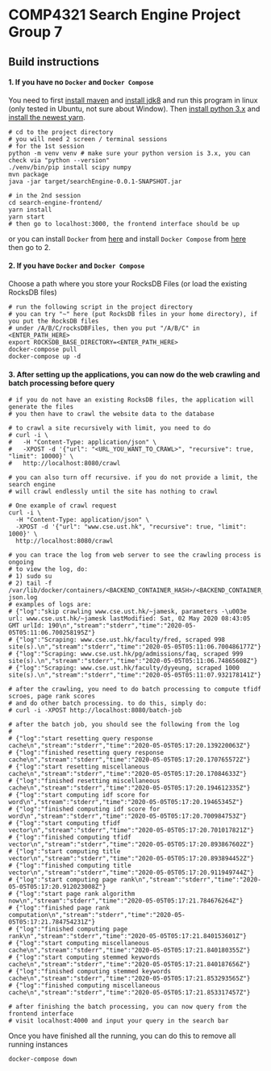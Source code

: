 # COMP4321 Search Engine Project Group 7

## Build instructions

#### 1. If you have no `Docker` and `Docker Compose`

You need to first [install maven](https://maven.apache.org/install.html) and 
[install jdk8](https://www.oracle.com/java/technologies/javase-jdk8-downloads.html)
and run this program in linux (only tested in Ubuntu, not sure about Window). 
Then [install python 3.x](https://docs.conda.io/en/latest/miniconda.html) and 
[install the newest yarn](https://yarnpkg.com/getting-started/install).

```shell script
# cd to the project directory
# you will need 2 screen / terminal sessions
# for the 1st session
python -m venv venv # make sure your python version is 3.x, you can check via "python --version"
./venv/bin/pip install scipy numpy
mvn package
java -jar target/searchEngine-0.0.1-SNAPSHOT.jar

# in the 2nd session
cd search-engine-frontend/
yarn install
yarn start
# then go to localhost:3000, the frontend interface should be up
```

or you can install `Docker` from [here](https://docs.docker.com/get-docker/) and 
install `Docker Compose` from [here](https://docs.docker.com/compose/install/#install-compose) 
then go to 2.

#### 2. If you have `Docker` and `Docker Compose`

Choose a path where you store your RocksDB Files (or load the existing RocksDB files)

```shell script
# run the following script in the project directory
# you can try "~" here (put RocksDB files in your home directory), if you put the RocksDB files 
# under /A/B/C/rocksDBFiles, then you put "/A/B/C" in <ENTER_PATH_HERE>
export ROCKSDB_BASE_DIRECTORY=<ENTER_PATH_HERE>
docker-compose pull
docker-compose up -d
```

#### 3. After setting up the applications, you can now do the web crawling and batch processing before query

```shell script
# if you do not have an existing RocksDB files, the application will generate the files
# you then have to crawl the website data to the database

# to crawl a site recursively with limit, you need to do
# curl -i \
#   -H "Content-Type: application/json" \
#   -XPOST -d '{"url": "<URL_YOU_WANT_TO_CRAWL>", "recursive": true, "limit": 10000}' \
#   http://localhost:8080/crawl

# you can also turn off recursive. if you do not provide a limit, the search engine
# will crawl endlessly until the site has nothing to crawl

# One example of crawl request
curl -i \
  -H "Content-Type: application/json" \
  -XPOST -d '{"url": "www.cse.ust.hk", "recursive": true, "limit": 1000}' \
  http://localhost:8080/crawl

# you can trace the log from web server to see the crawling process is ongoing
# to view the log, do:
# 1) sudo su
# 2) tail -f /var/lib/docker/containers/<BACKEND_CONTAINER_HASH>/<BACKEND_CONTAINER_HASH>-json.log
# examples of logs are:
# {"log":"skip crawling www.cse.ust.hk/~jamesk, parameters -\u003e url: www.cse.ust.hk/~jamesk lastModified: Sat, 02 May 2020 08:43:05 GMT urlId: 190\n","stream":"stderr","time":"2020-05-05T05:11:06.700258195Z"}
# {"log":"Scraping: www.cse.ust.hk/faculty/fred, scraped 998 site(s).\n","stream":"stderr","time":"2020-05-05T05:11:06.700486177Z"}
# {"log":"Scraping: www.cse.ust.hk/pg/admissions/faq, scraped 999 site(s).\n","stream":"stderr","time":"2020-05-05T05:11:06.74865608Z"}
# {"log":"Scraping: www.cse.ust.hk/faculty/dyyeung, scraped 1000 site(s).\n","stream":"stderr","time":"2020-05-05T05:11:07.932178141Z"}

# after the crawling, you need to do batch processing to compute tfidf scroes, page rank scores 
# and do other batch processing. to do this, simply do:
# curl -i -XPOST http://localhost:8080/batch-job

# after the batch job, you should see the following from the log
#
# {"log":"start resetting query response cache\n","stream":"stderr","time":"2020-05-05T05:17:20.139220063Z"}
# {"log":"finished resetting query response cache\n","stream":"stderr","time":"2020-05-05T05:17:20.170765572Z"}
# {"log":"start resetting miscellaneous cache\n","stream":"stderr","time":"2020-05-05T05:17:20.17084633Z"}
# {"log":"finished resetting miscellaneous cache\n","stream":"stderr","time":"2020-05-05T05:17:20.194612335Z"}
# {"log":"start computing idf score for word\n","stream":"stderr","time":"2020-05-05T05:17:20.19465345Z"}
# {"log":"finished computing idf score for word\n","stream":"stderr","time":"2020-05-05T05:17:20.700984753Z"}
# {"log":"start computing tfidf vector\n","stream":"stderr","time":"2020-05-05T05:17:20.701017821Z"}
# {"log":"finished computing tfidf vector\n","stream":"stderr","time":"2020-05-05T05:17:20.893867602Z"}
# {"log":"start computing title vector\n","stream":"stderr","time":"2020-05-05T05:17:20.893894452Z"}
# {"log":"finished computing title vector\n","stream":"stderr","time":"2020-05-05T05:17:20.911949744Z"}
# {"log":"start computing page rank\n","stream":"stderr","time":"2020-05-05T05:17:20.912023008Z"}
# {"log":"start page rank algorithm now\n","stream":"stderr","time":"2020-05-05T05:17:21.784676264Z"}
# {"log":"finished page rank computation\n","stream":"stderr","time":"2020-05-05T05:17:21.784754231Z"}
# {"log":"finished computing page rank\n","stream":"stderr","time":"2020-05-05T05:17:21.840153601Z"}
# {"log":"start computing miscellaneous cache\n","stream":"stderr","time":"2020-05-05T05:17:21.840180355Z"}
# {"log":"start computing stemmed keywords cache\n","stream":"stderr","time":"2020-05-05T05:17:21.840187656Z"}
# {"log":"finished computing stemmed keywords cache\n","stream":"stderr","time":"2020-05-05T05:17:21.853293565Z"}
# {"log":"finished computing miscellaneous cache\n","stream":"stderr","time":"2020-05-05T05:17:21.853317457Z"}

# after finishing the batch processing, you can now query from the frontend interface
# visit localhost:4000 and input your query in the search bar
```

Once you have finished all the running, you can do this to remove all running instances

```shell script
docker-compose down
```
